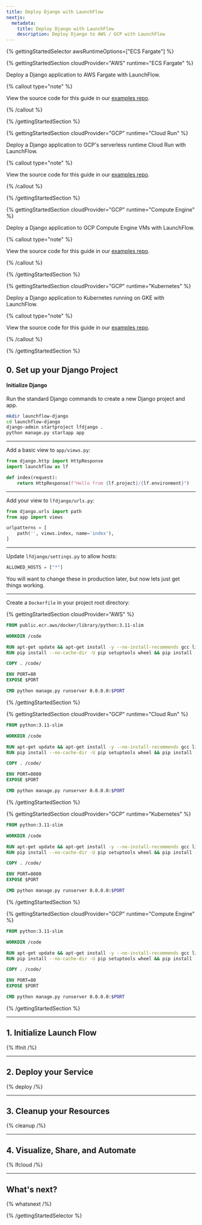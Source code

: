 ```yaml
---
title: Deploy Django with LaunchFlow
nextjs:
  metadata:
    title: Deploy Django with LaunchFlow
    description: Deploy Django to AWS / GCP with LaunchFlow
---
```



{% gettingStartedSelector awsRuntimeOptions=["ECS Fargate"]  %}

{% gettingStartedSection cloudProvider="AWS" runtime="ECS Fargate" %}

Deploy a Django application to AWS Fargate with LaunchFlow.

{% callout type="note" %}

View the source code for this guide in our [examples repo](https://github.com/launchflow/launchflow-examples/tree/main/django-get-started/aws/ecs-fargate).

{% /callout %}

{% /gettingStartedSection %}

{% gettingStartedSection cloudProvider="GCP" runtime="Cloud Run" %}

Deploy a Django application to GCP's serverless runtime Cloud Run with LaunchFlow.

{% callout type="note" %}

View the source code for this guide in our [examples repo](https://github.com/launchflow/launchflow-examples/tree/main/django-get-started/gcp/cloud-run).

{% /callout %}

{% /gettingStartedSection %}

{% gettingStartedSection cloudProvider="GCP" runtime="Compute Engine" %}

Deploy a Django application to GCP Compute Engine VMs with LaunchFlow.

{% callout type="note" %}

View the source code for this guide in our [examples repo](https://github.com/launchflow/launchflow-examples/tree/main/django-get-started/gcp/compute-engine).

{% /callout %}

{% /gettingStartedSection %}

{% gettingStartedSection cloudProvider="GCP" runtime="Kubernetes" %}

Deploy a Django application to Kubernetes running on GKE with LaunchFlow.

{% callout type="note" %}

View the source code for this guide in our [examples repo](https://github.com/launchflow/launchflow-examples/tree/main/django-get-started/gcp/gke).

{% /callout %}

{% /gettingStartedSection %}

## 0. Set up your Django Project

#### Initialize Django

Run the standard Django commands to create a new Django project and app.

```bash
mkdir launchflow-django
cd launchflow-django
django-admin startproject lfdjango .
python manage.py startapp app
```

---

Add a basic view to `app/views.py`:

```python
from django.http import HttpResponse
import launchflow as lf

def index(request):
    return HttpResponse(f"Hello from {lf.project}/{lf.environment}")
```

---

Add your view to `lfdjango/urls.py`:

```python
from django.urls import path
from app import views

urlpatterns = [
    path('', views.index, name='index'),
]
```

---

<!---
TODO update this to actually set the appropriate values
-->

Update `lfdjango/settings.py` to allow hosts:

```python
ALLOWED_HOSTS = ["*"]
```

You will want to change these in production later, but now lets just get things working.

---

Create a `Dockerfile` in your project root directory:

{% gettingStartedSection cloudProvider="AWS" %}

```Dockerfile
FROM public.ecr.aws/docker/library/python:3.11-slim

WORKDIR /code

RUN apt-get update && apt-get install -y --no-install-recommends gcc libpq-dev && apt-get clean && rm -rf /var/lib/apt/lists/*
RUN pip install --no-cache-dir -U pip setuptools wheel && pip install --no-cache-dir launchflow[gcp] django

COPY . /code/

ENV PORT=80
EXPOSE $PORT

CMD python manage.py runserver 0.0.0.0:$PORT
```
{% /gettingStartedSection %}

{% gettingStartedSection cloudProvider="GCP" runtime="Cloud Run" %}
```Dockerfile
FROM python:3.11-slim

WORKDIR /code

RUN apt-get update && apt-get install -y --no-install-recommends gcc libpq-dev && apt-get clean && rm -rf /var/lib/apt/lists/*
RUN pip install --no-cache-dir -U pip setuptools wheel && pip install --no-cache-dir launchflow[gcp] django

COPY . /code/

ENV PORT=8080
EXPOSE $PORT

CMD python manage.py runserver 0.0.0.0:$PORT
```
{% /gettingStartedSection %}

{% gettingStartedSection cloudProvider="GCP" runtime="Kubernetes" %}
```Dockerfile
FROM python:3.11-slim

WORKDIR /code

RUN apt-get update && apt-get install -y --no-install-recommends gcc libpq-dev && apt-get clean && rm -rf /var/lib/apt/lists/*
RUN pip install --no-cache-dir -U pip setuptools wheel && pip install --no-cache-dir launchflow[gcp] django

COPY . /code/

ENV PORT=8080
EXPOSE $PORT

CMD python manage.py runserver 0.0.0.0:$PORT
```
{% /gettingStartedSection %}

{% gettingStartedSection cloudProvider="GCP" runtime="Compute Engine" %}
```Dockerfile
FROM python:3.11-slim

WORKDIR /code

RUN apt-get update && apt-get install -y --no-install-recommends gcc libpq-dev && apt-get clean && rm -rf /var/lib/apt/lists/*
RUN pip install --no-cache-dir -U pip setuptools wheel && pip install --no-cache-dir launchflow[gcp] django

COPY . /code/

ENV PORT=80
EXPOSE $PORT

CMD python manage.py runserver 0.0.0.0:$PORT
```
{% /gettingStartedSection %}

---

## 1. Initialize Launch Flow

{% lfInit /%}

---

## 2. Deploy your Service

{% deploy /%}

---

## 3. Cleanup your Resources

{% cleanup /%}

---

## 4. Visualize, Share, and Automate

{% lfcloud /%}

---

## What's next?

{% whatsnext /%}

{% /gettingStartedSelector  %}

